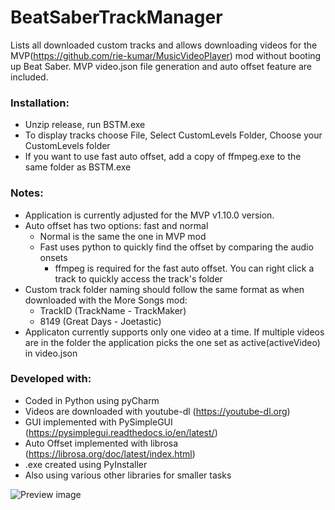 # BeatSaberTrackManager
Lists all downloaded custom tracks and allows downloading videos for the MVP(https://github.com/rie-kumar/MusicVideoPlayer) mod without booting up Beat Saber. MVP video.json file generation and auto offset feature are included.

<h3>Installation:</h3>

- Unzip release, run BSTM.exe
- To display tracks choose File, Select CustomLevels Folder, Choose your CustomLevels folder
- If you want to use fast auto offset, add a copy of ffmpeg.exe to the same folder as BSTM.exe

<h3>Notes:</h3>

- Application is currently adjusted for the MVP v1.10.0 version.
- Auto offset has two options: fast and normal
  - Normal is the same the one in MVP mod
  - Fast uses python to quickly find the offset by comparing the audio onsets
    - ffmpeg is required for the fast auto offset. You can right click a track to quickly access the track's folder
- Custom track folder naming should follow the same format as when downloaded with the More Songs mod:</br>
  - TrackID (TrackName - TrackMaker)</br>
  - 8149 (Great Days - Joetastic)
- Applicaton currently supports only one video at a time. If multiple videos are in the folder the application picks the one set as active(activeVideo) in video.json

<h3>Developed with:</h3>

- Coded in Python using pyCharm
- Videos are downloaded with youtube-dl (https://youtube-dl.org)
- GUI implemented with PySimpleGUI (https://pysimplegui.readthedocs.io/en/latest/)
- Auto Offset implemented with librosa (https://librosa.org/doc/latest/index.html)
- .exe created using PyInstaller
- Also using various other libraries for smaller tasks

![Preview image](https://www.dropbox.com/s/d9teb2xio3r2nsw/Screenshot%202020-08-24%2002.26.48.png?raw=1)

